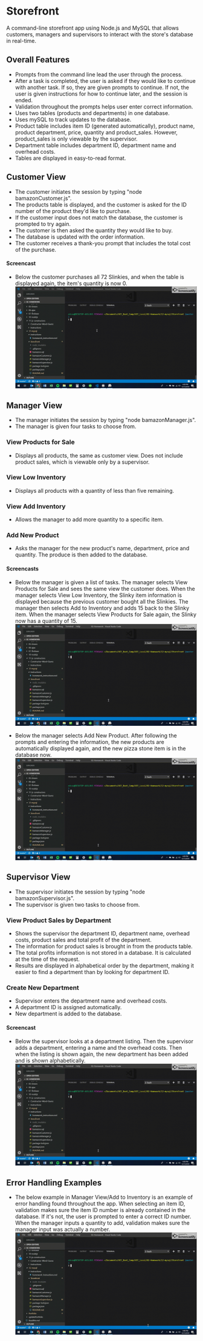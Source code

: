 # Storefront
A command-line storefront app using Node.js and MySQL that allows customers, managers and supervisors to interact with the store's database in real-time.

## Overall Features
  * Prompts from the command line lead the user through the process.
  * After a task is completed, the user is asked if they would like to continue with another task. If so, they are given prompts to continue. If not, the user is given instructions for how to continue later, and the session is ended.
  * Validation throughout the prompts helps user enter correct information.
  * Uses two tables (products and departments) in one database.
  * Uses mySQL to track updates to the database.
  * Product table includes item ID (generated automatically), product name, product department, price, quantity and product_sales. However, product_sales is only viewable by the supervisor.
  * Department table includes department ID, department name and overhead costs.
  * Tables are displayed in easy-to-read format.

## Customer View
  * The customer initiates the session by typing "node bamazonCustomer.js".
  * The products table is displayed, and the customer is asked for the ID number of the product they'd like to purchase.
  * If the customer input does not match the database, the customer is prompted to try again.
  * The customer is then asked the quantity they would like to buy.
  * The database is updated with the order information.
  * The customer receives a thank-you prompt that includes the total cost of the purchase.
#### Screencast
  * Below the customer purchases all 72 Slinkies, and when the table is displayed again, the item's quantity is now 0.
  ![Customer photo](https://github.com/edcourtney74/Storefront/blob/master/images/customer_process.gif "Customer process")


## Manager View
  * The manager initiates the session by typing "node bamazonManager.js".
  * The manager is given four tasks to choose from.
### View Products for Sale
  * Displays all products, the same as customer view. Does not include product sales, which is viewable only by a supervisor. 
### View Low Inventory
  * Displays all products with a quantity of less than five remaining.
### View Add Inventory
  * Allows the manager to add more quantity to a specific item.
### Add New Product
  * Asks the manager for the new product's name, department, price and quantity. The produce is then added to the database.
#### Screencasts
  * Below the manager is given a list of tasks. The manager selects View Products for Sale and sees the same view the customer does. When the manager selects View Low Inventory, the Slinky item information is displayed because the previous customer bought all the Slinkies. The manager then selects Add to Inventory and adds 15 back to the Slinky item. When the manager selects View Products for Sale again, the Slinky now has a quantity of 15.
  ![Manager-inventory photo](https://github.com/edcourtney74/Storefront/blob/master/images/manager_add_inv.gif "Manager inventory process")

  * Below the manager selects Add New Product. After following the prompts and entering the information, the new products are automatically displayed again, and the new pizza stone item is in the database now.
  ![Manager-add-item photo](https://github.com/edcourtney74/Storefront/blob/master/images/manager_add_item.gif "Manager add item process")

## Supervisor View
  * The supervisor initiates the session by typing "node bamazonSupervisor.js".
  * The supervisor is given two tasks to choose from.  
### View Product Sales by Department
  * Shows the supervisor the department ID, department name, overhead costs, product sales and total profit of the department.
  * The information for product sales is brought in from the products table.
  * The total profits information is not stored in a database. It is calculated at the time of the request.
  * Results are displayed in alphabetical order by the department, making it easier to find a department than by looking for department ID.
### Create New Department
  * Supervisor enters the department name and overhead costs. 
  * A department ID is assigned automatically.
  * New department is added to the database.
#### Screencast
  * Below the supervisor looks at a department listing. Then the supervisor adds a department, entering a name and the overhead costs. Then when the listing is shown again, the new department has been added and is shown alphabetically.
  ![Supervisor photo](https://github.com/edcourtney74/Storefront/blob/master/images/manager_add_item.gif "Supervisor process")

## Error Handling Examples
  * The below example in Manager View/Add to Inventory is an example of error handling found throughout the app. When selecting an item ID, validation makes sure the item ID number is already contained in the database. If it's not, the user is prompted to enter a correct ID number. When the manager inputs a quantity to add, validation makes sure the manager input was actually a number. 
  ![Error handling photo](https://github.com/edcourtney74/Storefront/blob/master/images/error_handling.gif "Error handling")


